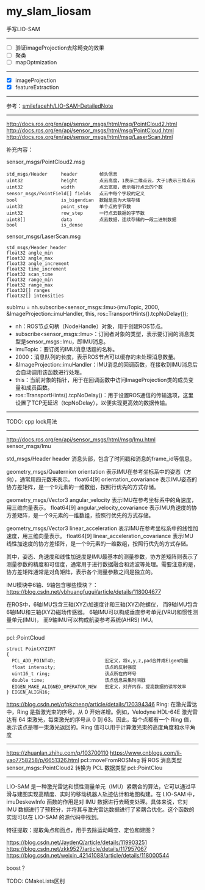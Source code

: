 # my_slam_liosam
手写LIO-SAM

---

- [ ] 验证imageProjection去除畸变的效果
- [ ] 聚类
- [ ] mapOptmization

---

- [x] imageProjection
- [x] featureExtraction 

---

参考：[smilefacehh/LIO-SAM-DetailedNote](https://github.com/smilefacehh/LIO-SAM-DetailedNote)

---

http://docs.ros.org/en/api/sensor_msgs/html/msg/PointCloud2.html
http://docs.ros.org/en/api/sensor_msgs/html/msg/PointCloud.html
http://docs.ros.org/en/api/sensor_msgs/html/msg/LaserScan.html

补充内容：

sensor_msgs/PointCloud2.msg
```
std_msgs/Header     header        帧头信息
uint32              height        点云高度，1表示二维点云，大于1表示三维点云
uint32              width         点云宽度，表示每行点云的个数
sensor_msgs/PointField[] fields   点云中每个字段的定义
bool                is_bigendian  数据是否为大端存储
uint32              point_step    单个点的字节数
uint32              row_step      一行点云数据的字节数
uint8[]             data          点云数据，连续存储的一段二进制数据
bool                is_dense
```

sensor_msgs/LaserScan.msg
```
std_msgs/Header header
float32 angle_min
float32 angle_max
float32 angle_increment
float32 time_increment
float32 scan_time
float32 range_min
float32 range_max
float32[] ranges
float32[] intensities
```

subImu = nh.subscribe<sensor_msgs::Imu>(imuTopic, 2000, &ImageProjection::imuHandler, this, ros::TransportHints().tcpNoDelay());


- nh：ROS节点句柄（NodeHandle）对象，用于创建ROS节点。
- subscribe<sensor_msgs::Imu>：订阅者对象的类型，表示要订阅的消息类型是sensor_msgs::Imu，即IMU消息。
- imuTopic：要订阅的IMU消息话题的名称。
- 2000：消息队列的长度，表示ROS节点可以缓存的未处理消息数量。
- &ImageProjection::imuHandler：IMU消息的回调函数，在接收到IMU消息后会自动调用该函数进行处理。
- this：当前对象的指针，用于在回调函数中访问ImageProjection类的成员变量和成员函数。
- ros::TransportHints().tcpNoDelay()：用于设置ROS通信的传输选项，这里设置了TCP无延迟（tcpNoDelay），以便实现更高效的数据传输。

---
TODO: cpp lock用法

---

http://docs.ros.org/en/api/sensor_msgs/html/msg/Imu.html
sensor_msgs/Imu

std_msgs/Header header                                消息头部，包含了时间戳和消息的frame_id等信息。

geometry_msgs/Quaternion orientation                  表示IMU在参考坐标系中的姿态（方向），通常用四元数来表示。
float64[9] orientation_covariance                     表示IMU姿态的协方差矩阵，是一个9元素的一维数组，按照行优先的方式存储。

geometry_msgs/Vector3 angular_velocity                表示IMU在参考坐标系中的角速度，用三维向量表示。
float64[9] angular_velocity_covariance                表示IMU角速度的协方差矩阵，是一个9元素的一维数组，按照行优先的方式存储。

geometry_msgs/Vector3 linear_acceleration             表示IMU在参考坐标系中的线性加速度，用三维向量表示。
float64[9] linear_acceleration_covariance             表示IMU线性加速度的协方差矩阵，是一个9元素的一维数组，按照行优先的方式存储。


其中，姿态、角速度和线性加速度是IMU最基本的测量参数，协方差矩阵则表示了测量参数的精度和可信度，通常用于进行数据融合和滤波等处理。需要注意的是，协方差矩阵通常是对角矩阵，表示各个测量参数之间是独立的。

IMU模块中6轴、9轴包含哪些模块？：https://blog.csdn.net/ybhuangfugui/article/details/118004677

在ROS中，6轴IMU包含三轴(XYZ)加速度计和三轴(XYZ)陀螺仪，
而9轴IMU包含6轴IMU和三轴(XYZ)磁场传感器。
6轴IMU可以构成垂直参考单元(VRU)和惯性测量单元(IMU)，
而9轴IMU可以构成航姿参考系统(AHRS) IMU。

---
 pcl::PointCloud<PointXYZIRT>

```
struct PointXYZIRT
{
  PCL_ADD_POINT4D;                  宏定义，将x,y,z,pad合并成Eigen向量
  float intensity;                  该点的反射强度
  uint16_t ring;                    该点所在的环号
  double time;                      该点信息采集时间戳
  EIGEN_MAKE_ALIGNED_OPERATOR_NEW   宏定义，对齐内存，提高数据的读写效率
} EIGEN_ALIGN16;
```

https://blog.csdn.net/qfpkzheng/article/details/120394346
Ring: 在激光雷达中，Ring 是指激光束的序号，从 0 开始递增。例如，Velodyne HDL-64E 激光雷达有 64 束激光，每束激光的序号从 0 到 63。因此，每个点都有一个 Ring 值，表示该点是哪一束激光返回的。Ring 值可以用于计算激光束的高度角度和水平角度

---

https://zhuanlan.zhihu.com/p/103700110
https://www.cnblogs.com/li-yao7758258/p/6651326.html
pcl::moveFromROSMsg 将 ROS 消息类型 sensor_msgs::PointCloud2 转换为 PCL 数据类型 pcl::PointClou

---


LIO-SAM 是一种激光雷达和惯性测量单元（IMU）紧耦合的算法，它可以通过平滑与建图实现高精度、实时的移动机器人轨迹估计和地图构建。在 LIO-SAM 中，imuDeskewInfo 函数的作用是对 IMU 数据进行去畸变处理。具体来说，它对 IMU 数据进行了预积分，并将其与激光雷达数据进行了紧耦合优化。这个函数的实现可以在 LIO-SAM 的源代码中找到。

特征提取：提取角点和面点，用于去除运动畸变、定位和建图？

https://blog.csdn.net/JaydenQ/article/details/119903251
https://blog.csdn.net/zkk9527/article/details/117957067
https://blog.csdn.net/weixin_42141088/article/details/118000544

boost？


TODO: CMakeLists区别